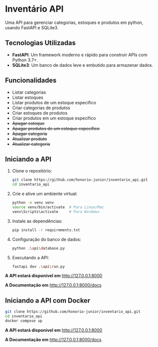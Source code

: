 # Inventário API

Uma API para gerenciar categorias, estoques e produtos em python, usando FastAPI e SQLite3.

## Tecnologias Utilizadas

- **FastAPI**: Um framework moderno e rápido para construir APIs com Python 3.7+.
- **SQLite3**: Um banco de dados leve e embutido para armazenar dados.

## Funcionalidades

- Listar categorias
- Listar estoques
- Listar produtos de um estoque específico
- Criar categorias de produtos
- Criar estoques de produtos
- Criar produtos em um estoque específico
- ~~Apagar estoque~~
- ~~Apagar produtos de um estoque específico~~
- ~~Apagar categoria~~
- ~~Atualizar produto~~
- ~~Atualizar categoria~~

## Iniciando a API

1. Clone o repositório:

   ```bash
   git clone https://github.com/honorio-junior/inventario_api.git
   cd inventario_api
   ```
2. Crie e ative um ambiente virtual:

    ```bash
    python -m venv venv
    source venv/bin/activate  # Para Linux/Mac
    venv\Scripts\activate     # Para Windows
    ```
3. Instale as dependências:

    ```bash
    pip install -r requirements.txt
    ```
4. Configuração do banco de dados:

    ```bash
    python .\api\database.py
    ```
5. Executando a API:

    ```bash
    fastapi dev .\api\run.py
    ```
**A API estará disponível em** http://127.0.0.1:8000

**A Documentação em** http://127.0.0.1:8000/docs

## Iniciando a API com Docker
```bash
git clone https://github.com/honorio-junior/inventario_api.git
cd inventario_api
docker compose up
```
**A API estará disponível em** http://127.0.0.1:8000

**A Documentação em** http://127.0.0.1:8000/docs
